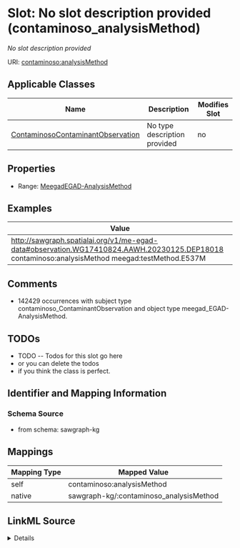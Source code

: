 

# Slot: No slot description provided (contaminoso_analysisMethod)


_No slot description provided_





URI: [contaminoso:analysisMethod](http://sawgraph.spatialai.org/v1/contaminoso#analysisMethod)



<!-- no inheritance hierarchy -->





## Applicable Classes

| Name | Description | Modifies Slot |
| --- | --- | --- |
| [ContaminosoContaminantObservation](../classes/ContaminosoContaminantObservation.md) | No type description provided |  no  |







## Properties

* Range: [MeegadEGAD-AnalysisMethod](../classes/MeegadEGAD-AnalysisMethod.md)






## Examples

| Value |
| --- |
| http://sawgraph.spatialai.org/v1/me-egad-data#observation.WG17410824.AAWH.20230125.DEP18018 contaminoso:analysisMethod meegad:testMethod.E537M |

## Comments

* 142429 occurrences with subject type contaminoso_ContaminantObservation and object type meegad_EGAD-AnalysisMethod.

## TODOs

* TODO -- Todos for this slot go here
* or you can delete the todos
* if you think the class is perfect.

## Identifier and Mapping Information







### Schema Source


* from schema: sawgraph-kg




## Mappings

| Mapping Type | Mapped Value |
| ---  | ---  |
| self | contaminoso:analysisMethod |
| native | sawgraph-kg/:contaminoso_analysisMethod |




## LinkML Source

<details>
```yaml
name: contaminoso_analysisMethod
description: No slot description provided
title: No slot description provided
todos:
- TODO -- Todos for this slot go here
- or you can delete the todos
- if you think the class is perfect.
comments:
- 142429 occurrences with subject type contaminoso_ContaminantObservation and object
  type meegad_EGAD-AnalysisMethod.
examples:
- value: http://sawgraph.spatialai.org/v1/me-egad-data#observation.WG17410824.AAWH.20230125.DEP18018
    contaminoso:analysisMethod meegad:testMethod.E537M
from_schema: sawgraph-kg
rank: 1000
slot_uri: contaminoso:analysisMethod
alias: contaminoso_analysisMethod
domain_of:
- contaminoso_ContaminantObservation
range: meegad_EGAD-AnalysisMethod

```
</details>
